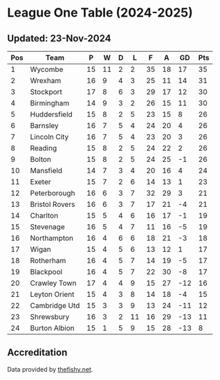# League One Table (2024-2025)
## Updated: 23-Nov-2024

| Pos | Team | P | W | D | L | F | A | GD | Pts |
| --- | --- | --- | --- | --- | --- | --- | --- | --- | --- |
| 1 | Wycombe | 15 | 11 | 2 | 2 | 35 | 18 | 17 | 35 |
| 2 | Wrexham | 16 | 9 | 4 | 3 | 25 | 11 | 14 | 31 |
| 3 | Stockport | 17 | 8 | 6 | 3 | 29 | 17 | 12 | 30 |
| 4 | Birmingham | 14 | 9 | 3 | 2 | 26 | 15 | 11 | 30 |
| 5 | Huddersfield | 15 | 8 | 2 | 5 | 23 | 15 | 8 | 26 |
| 6 | Barnsley | 16 | 7 | 5 | 4 | 24 | 20 | 4 | 26 |
| 7 | Lincoln City | 16 | 7 | 5 | 4 | 23 | 20 | 3 | 26 |
| 8 | Reading | 15 | 8 | 2 | 5 | 24 | 22 | 2 | 26 |
| 9 | Bolton | 15 | 8 | 2 | 5 | 24 | 25 | -1 | 26 |
| 10 | Mansfield | 14 | 7 | 3 | 4 | 20 | 16 | 4 | 24 |
| 11 | Exeter | 15 | 7 | 2 | 6 | 14 | 13 | 1 | 23 |
| 12 | Peterborough | 16 | 6 | 3 | 7 | 32 | 29 | 3 | 21 |
| 13 | Bristol Rovers | 16 | 6 | 3 | 7 | 17 | 21 | -4 | 21 |
| 14 | Charlton | 15 | 5 | 4 | 6 | 16 | 17 | -1 | 19 |
| 15 | Stevenage | 16 | 5 | 4 | 7 | 11 | 16 | -5 | 19 |
| 16 | Northampton | 16 | 4 | 6 | 6 | 18 | 21 | -3 | 18 |
| 17 | Wigan | 15 | 4 | 5 | 6 | 13 | 12 | 1 | 17 |
| 18 | Rotherham | 16 | 4 | 5 | 7 | 14 | 19 | -5 | 17 |
| 19 | Blackpool | 16 | 4 | 5 | 7 | 22 | 30 | -8 | 17 |
| 20 | Crawley Town | 17 | 4 | 4 | 9 | 15 | 27 | -12 | 16 |
| 21 | Leyton Orient | 15 | 4 | 3 | 8 | 14 | 18 | -4 | 15 |
| 22 | Cambridge Utd | 15 | 3 | 3 | 9 | 13 | 24 | -11 | 12 |
| 23 | Shrewsbury | 16 | 3 | 2 | 11 | 16 | 29 | -13 | 11 |
| 24 | Burton Albion | 15 | 1 | 5 | 9 | 15 | 28 | -13 | 8 |

## Accreditation 

Data provided by [thefishy.net](https://www.thefishy.net/).